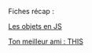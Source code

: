 Fiches récap :

[Les objets en JS](https://kourou.oclock.io/ressources/fiche-recap/les-objets-en-js/)

[Ton meilleur ami : THIS](https://kourou.oclock.io/ressources/fiche-recap/this/)
